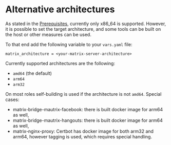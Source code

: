 # Alternative architectures
As stated in the [Prerequisites](prerequisites.md), currently only x86_64 is supported. However, it is possible to set the target architecture, and some tools can be built on the host or other measures can be used.

To that end add the following variable to your `vars.yaml` file:
```
matrix_architecture = <your-matrix-server-architecture>
```
Currently supported architectures are the following:
- `amd64` (the default)
- `arm64`
- `arm32`

On most roles self-building is used if the architecture is not `amd64`. Special cases:
- matrix-bridge-mautrix-facebook: there is built docker image for arm64 as well,
- matrix-bridge-mautrix-hangouts: there is built docker image for arm64 as well,
- matrix-nginx-proxy: Certbot has docker image for both arm32 and arm64, however tagging is used, which requires special handling.
